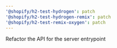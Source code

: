 ```yaml
---
'@shopify/h2-test-hydrogen': patch
'@shopify/h2-test-hydrogen-remix': patch
'@shopify/h2-test-remix-oxygen': patch
---
```


Refactor the API for the server entrypoint
